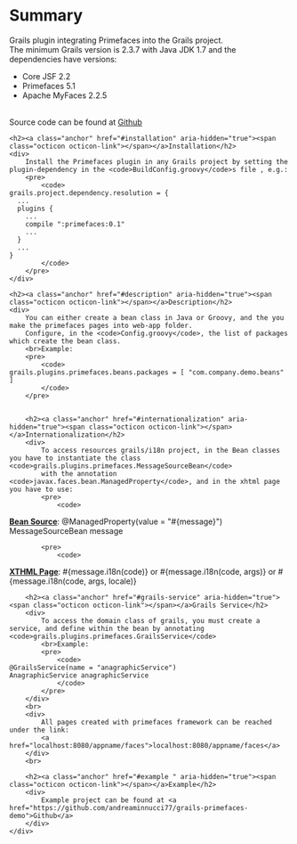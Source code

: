 <html>
<body>
	<h1>Summary</h1>
	<div>
		Grails plugin integrating Primefaces into the Grails project.
		<br>
		The minimum Grails version is 2.3.7 with Java JDK 1.7 and the dependencies have versions:
		<ul>
			<li>Core JSF 2.2</li>
			<li>Primefaces 5.1</li>
			<li>Apache MyFaces 2.2.5</li>
		</ul>
		<br>
		Source code can be found at <a href="https://github.com/andreaminnucci77/primefaces">Github</a>
	</div>

	<h2><a class="anchor" href="#installation" aria-hidden="true"><span class="octicon octicon-link"></span></a>Installation</h2>
	<div>
		Install the Primefaces plugin in any Grails project by setting the plugin-dependency in the <code>BuildConfig.groovy</code>s file , e.g.:
		<pre>
			<code>
	grails.project.dependency.resolution = {
	  ...
	  plugins {
		...
		compile ":primefaces:0.1"
		...
	  }
	  ...
	}
			</code>
		</pre>
	</div>
	
	<h2><a class="anchor" href="#description" aria-hidden="true"><span class="octicon octicon-link"></span></a>Description</h2>
	<div>
		You can either create a bean class in Java or Groovy, and the you make the primefaces pages into web-app folder.
		Configure, in the <code>Config.groovy</code>, the list of packages which create the bean class.
		<br>Example:
		<pre>
			<code>
	grails.plugins.primefaces.beans.packages = [ "com.company.demo.beans" ]
			</code>
		</pre>

		
		<h2><a class="anchor" href="#internationalization" aria-hidden="true"><span class="octicon octicon-link"></span></a>Internationalization</h2>
		<div>
			To access resources grails/i18n project, in the Bean classes you have to instantiate the class <code>grails.plugins.primefaces.MessageSourceBean</code>
			with the annotation <code>javax.faces.bean.ManagedProperty</code>, and in the xhtml page you have to use:
			<pre>
				<code>
<b><u>Bean Source</u></b>:
	@ManagedProperty(value = "#{message}")
	MessageSourceBean message
				</code>
			</pre>
			
			<pre>
				<code>
<b><u>XTHML Page</u></b>:
	#{message.i18n(code)} or
	#{message.i18n(code, args)} or
	#{message.i18n(code, args, locale)}
				</code>
			</pre>
		</div>
		
		<h2><a class="anchor" href="#grails-service" aria-hidden="true"><span class="octicon octicon-link"></span></a>Grails Service</h2>
		<div>
			To access the domain class of grails, you must create a service, and define within the bean by annotating <code>grails.plugins.primefaces.GrailsService</code>
			<br>Example:
			<pre>
				<code>
	@GrailsService(name = "anagraphicService")
	AnagraphicService anagraphicService
				</code>
			</pre>
		</div>
		<br>
		<div>
			All pages created with primefaces framework can be reached under the link:
			<a href="localhost:8080/appname/faces">localhost:8080/appname/faces</a>
		</div>
		<br>
		
		<h2><a class="anchor" href="#example " aria-hidden="true"><span class="octicon octicon-link"></span></a>Example</h2>
		<div>
			Example project can be found at <a href="https://github.com/andreaminnucci77/grails-primefaces-demo">Github</a>
		</div>
	</div>
</body>
</html>